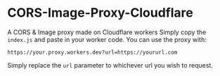 # CORS-Image-Proxy-Cloudflare
A CORS &amp; Image proxy made on Cloudflare workers
Simply copy the `index.js` and paste in your worker code.
You can use the proxy with:
```
https://your.proxy.workers.dev?url=https://yoururl.com
```
Simply replace the `url` parameter to whichever url you wish to request.
